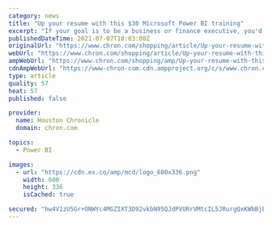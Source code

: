 ```yaml
---
category: news
title: "Up your resume with this $30 Microsoft Power BI training"
excerpt: "If your goal is to be a business or finance executive, you'd be best off getting started with The Complete 2021 Microsoft Power BI Super Bundle. This wonderful training consists of 51.5 hours of ..."
publishedDateTime: 2021-07-07T18:03:00Z
originalUrl: "https://www.chron.com/shopping/article/Up-your-resume-with-this-30-Microsoft-Power-BI-16298857.php"
webUrl: "https://www.chron.com/shopping/article/Up-your-resume-with-this-30-Microsoft-Power-BI-16298857.php"
ampWebUrl: "https://www.chron.com/shopping/amp/Up-your-resume-with-this-30-Microsoft-Power-BI-16298857.php"
cdnAmpWebUrl: "https://www-chron-com.cdn.ampproject.org/c/s/www.chron.com/shopping/amp/Up-your-resume-with-this-30-Microsoft-Power-BI-16298857.php"
type: article
quality: 57
heat: 57
published: false

provider:
  name: Houston Chronicle
  domain: chron.com

topics:
  - Power BI

images:
  - url: "https://cdn.ex.co/amp/mcd/logo_600x336.png"
    width: 600
    height: 336
    isCached: true

secured: "hw4V1zU5Gr+ONWYc4MGZIXT3D92vkbN95QJdPVURrVMtcIL5JRurgQxKWbBjPL+VeoItNZ50gSkyGrmtKjI2RcYuGWo7K5wmWSCwWrimqvAXaGvmQxgwRprirtF+VLHjxHTW3HgoxvE/vBG89Yzf5bM8o5AHbTYqAkc/uujOPn+o6Fh8eTrQHPYpttZaXxdD+7jU1wtKdLejmQZJ69fh32CHqTmpZrNiCitUg7XhVicmdOc/FiF2L4Ed/SRlDOvH2p0bfBxRe5iXXZhsEwdVuQ2jVBFpHem+LZeAH+GLCIwt3sAcwsxbcNavIRq4fwBqL4z7qeTgW7d9c7IP3olIO/uuzQjtvvAb6x0MshwZ1zM=;KW8OGl4H19CNqhuYrwjwHQ=="
---
```


